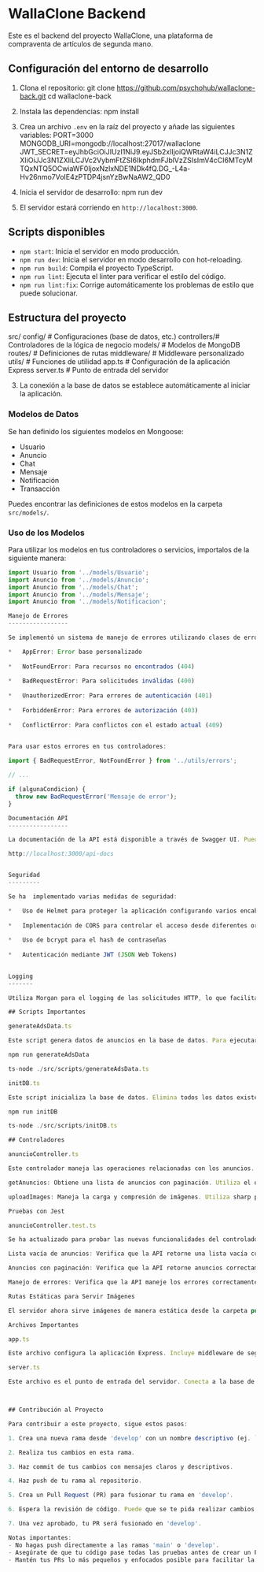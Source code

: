 # WallaClone Backend

Este es el backend del proyecto WallaClone, una plataforma de compraventa de artículos de segunda mano.

## Configuración del entorno de desarrollo

1. Clona el repositorio:
git clone https://github.com/psychohub/wallaclone-back.git
cd wallaclone-back

2. Instala las dependencias:
   npm install
  
3. Crea un archivo `.env` en la raíz del proyecto y añade las siguientes variables:
PORT=3000
MONGODB_URI=mongodb://localhost:27017/wallaclone
JWT_SECRET=eyJhbGciOiJIUzI1NiJ9.eyJSb2xlIjoiQWRtaW4iLCJJc3N1ZXIiOiJJc3N1ZXIiLCJVc2VybmFtZSI6IkphdmFJblVzZSIsImV4cCI6MTcyMTQxNTQ5OCwiaWF0IjoxNzIxNDE1NDk4fQ.DG_-L4a-Hv26nmo7VoIE4zPTDP4jsnYzBwNaAW2_QD0

4. Inicia el servidor de desarrollo:
npm run dev

5. El servidor estará corriendo en `http://localhost:3000`.

## Scripts disponibles

- `npm start`: Inicia el servidor en modo producción.
- `npm run dev`: Inicia el servidor en modo desarrollo con hot-reloading.
- `npm run build`: Compila el proyecto TypeScript.
- `npm run lint`: Ejecuta el linter para verificar el estilo del código.
- `npm run lint:fix`: Corrige automáticamente los problemas de estilo que puede solucionar.

## Estructura del proyecto

src/
config/     # Configuraciones (base de datos, etc.)
controllers/# Controladores de la lógica de negocio
models/     # Modelos de MongoDB
routes/     # Definiciones de rutas
middleware/ # Middleware personalizado
utils/      # Funciones de utilidad
app.ts      # Configuración de la aplicación Express
server.ts   # Punto de entrada del servidor

3. La conexión a la base de datos se establece automáticamente al iniciar la aplicación.

### Modelos de Datos

Se han definido los siguientes modelos en Mongoose:

- Usuario
- Anuncio
- Chat
- Mensaje
- Notificación
- Transacción

Puedes encontrar las definiciones de estos modelos en la carpeta `src/models/`.

### Uso de los Modelos

Para utilizar los modelos en tus controladores o servicios, importalos de la siguiente manera:

```typescript
import Usuario from '../models/Usuario';
import Anuncio from '../models/Anuncio';
import Anuncio from '../models/Chat';
import Anuncio from '../models/Mensaje';
import Anuncio from '../models/Notificacion';

Manejo de Errores
-----------------

Se implementó un sistema de manejo de errores utilizando clases de error personalizadas. Estas clases se encuentran en src/utils/errors.ts e incluyen:

*   AppError: Error base personalizado
    
*   NotFoundError: Para recursos no encontrados (404)
    
*   BadRequestError: Para solicitudes inválidas (400)
    
*   UnauthorizedError: Para errores de autenticación (401)
    
*   ForbiddenError: Para errores de autorización (403)
    
*   ConflictError: Para conflictos con el estado actual (409)
    

Para usar estos errores en tus controladores:

import { BadRequestError, NotFoundError } from '../utils/errors';

// ...

if (algunaCondicion) {
  throw new BadRequestError('Mensaje de error');
}

Documentación API
-----------------

La documentación de la API está disponible a través de Swagger UI. Puedes acceder a ella en:

http://localhost:3000/api-docs


Seguridad
---------

Se ha  implementado varias medidas de seguridad:

*   Uso de Helmet para proteger la aplicación configurando varios encabezados HTTP
    
*   Implementación de CORS para controlar el acceso desde diferentes orígenes
    
*   Uso de bcrypt para el hash de contraseñas
    
*   Autenticación mediante JWT (JSON Web Tokens)
    

Logging
-------

Utiliza Morgan para el logging de las solicitudes HTTP, lo que facilita el debugging y monitoreo del servidor.

## Scripts Importantes

generateAdsData.ts

Este script genera datos de anuncios en la base de datos. Para ejecutarlo:

npm run generateAdsData

ts-node ./src/scripts/generateAdsData.ts

initDB.ts

Este script inicializa la base de datos. Elimina todos los datos existentes y los carga nuevamente a partir de un archivo JSON. Para ejecutarlo:

npm run initDB

ts-node ./src/scripts/initDB.ts

## Controladores

anuncioController.ts

Este controlador maneja las operaciones relacionadas con los anuncios. Implementa las siguientes funcionalidades:

getAnuncios: Obtiene una lista de anuncios con paginación. Utiliza el operador de agregación $facet de MongoDB para obtener los anuncios paginados y el total de anuncios en una sola consulta. También realiza un lookup para incluir la información del autor de cada anuncio.

uploadImages: Maneja la carga y compresión de imágenes. Utiliza sharp para redimensionar y comprimir las imágenes subidas y redis para almacenar en caché las imágenes.

Pruebas con Jest

anuncioController.test.ts

Se ha actualizado para probar las nuevas funcionalidades del controlador de anuncios:

Lista vacía de anuncios: Verifica que la API retorne una lista vacía cuando no hay anuncios en la base de datos.

Anuncios con paginación: Verifica que la API retorne anuncios correctamente paginados.

Manejo de errores: Verifica que la API maneje los errores correctamente, retornando un estado 500 en caso de error.

Rutas Estáticas para Servir Imágenes

El servidor ahora sirve imágenes de manera estática desde la carpeta public. Además, se ha añadido una ruta específica para servir imágenes almacenadas en el servidor.

Archivos Importantes

app.ts

Este archivo configura la aplicación Express. Incluye middleware de seguridad, manejo de CORS, logging, y configuración de rutas. También configura la documentación Swagger y el manejo global de errores.

server.ts

Este archivo es el punto de entrada del servidor. Conecta a la base de datos y levanta el servidor en el puerto especificado.



## Contribución al Proyecto

Para contribuir a este proyecto, sigue estos pasos:

1. Crea una nueva rama desde 'develop' con un nombre descriptivo (ej. `feature/nueva-funcionalidad` o `bugfix/correccion-error`).

2. Realiza tus cambios en esta rama.

3. Haz commit de tus cambios con mensajes claros y descriptivos.

4. Haz push de tu rama al repositorio.

5. Crea un Pull Request (PR) para fusionar tu rama en 'develop'.

6. Espera la revisión de código. Puede que se te pida realizar cambios.

7. Una vez aprobado, tu PR será fusionado en 'develop'.

Notas importantes:
- No hagas push directamente a las ramas 'main' o 'develop'.
- Asegúrate de que tu código pase todas las pruebas antes de crear un PR.
- Mantén tus PRs lo más pequeños y enfocados posible para facilitar la revisión.
